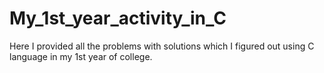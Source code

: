 # My_1st_year_activity_in_C
Here I provided all the problems with solutions which I figured out using C language in my 1st year of college.
